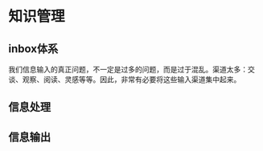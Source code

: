 # 知识管理

## inbox体系

我们信息输入的真正问题，不一定是过多的问题，而是过于混乱。渠道太多：交谈、观察、阅读、灵感等等。因此，非常有必要将这些输入渠道集中起来。



## 信息处理



## 信息输出


